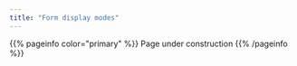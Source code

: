 ```yaml
---
title: "Form display modes"
---
```


{{% pageinfo color="primary" %}}
Page under construction
{{% /pageinfo %}}
